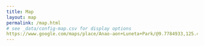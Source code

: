 ```yaml
---
title: Map
layout: map
permalink: /map.html
# see _data/config-map.csv for display options
https://www.google.com/maps/place/Anao-aon+Luneta+Park/@9.7784933,125.4192161,17z/data=!3m1!4b1!4m6!3m5!1s0x330131b193b40445:0xb4436ad69f1b04f3!8m2!3d9.778488!4d125.421791!16s%2Fg%2F11c1s4q313?entry=ttu
---
```

